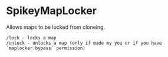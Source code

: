 # SpikeyMapLocker
Allows maps to be locked from cloneing. 

```
/lock - locks a map
/unlock - unlocks a map (only if made my you or if you have `maplocker.bypass` permission)
```
